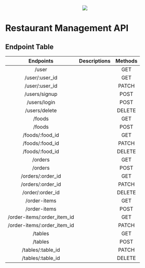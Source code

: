 <h1 align="center">
<img src="https://cdn3.iconfinder.com/data/icons/font-awesome-brands/640/golang-256.png">
</h1>

# Restaurant Management API

## Endpoint Table

|          Endpoints          | Descriptions | Methods |
| :-------------------------: | :----------: | :-----: |
|            /user            |              |   GET   |
|       /user/:user_id        |              |   GET   |
|       /user/:user_id        |              |  PATCH  |
|        /users/signup        |              |  POST   |
|        /users/login         |              |  POST   |
|        /users/delete        |              | DELETE  |
|           /foods            |              |   GET   |
|           /foods            |              |  POST   |
|       /foods/:food_id       |              |   GET   |
|       /foods/:food_id       |              |  PATCH  |
|       /foods/:food_id       |              | DELETE  |
|           /orders           |              |   GET   |
|           /orders           |              |  POST   |
|      /orders/:order_id      |              |   GET   |
|      /orders/:order_id      |              |  PATCH  |
|      /order/:order_id       |              | DELETE  |
|        /order-items         |              |   GET   |
|        /order-items         |              |  POST   |
| /order-items/:order_item_id |              |   GET   |
| /order-items/:order_item_id |              |  PATCH  |
|           /tables           |              |   GET   |
|           /tables           |              |  POST   |
|      /tables/:table_id      |              |  PATCH  |
|      /tables/:table_id      |              | DELETE  |
